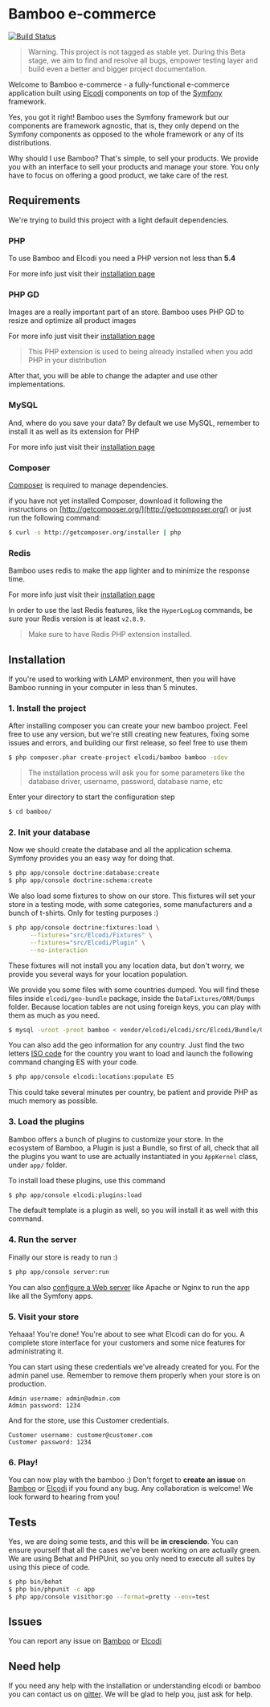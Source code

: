 Bamboo e-commerce
=================

[![Build Status](https://travis-ci.org/elcodi/bamboo.svg?branch=master)](https://travis-ci.org/elcodi/bamboo)

> Warning. This project is not tagged as stable yet. During this Beta stage, we
> aim to find and resolve all bugs, empower testing layer and build even a 
> better and bigger project documentation.

Welcome to Bamboo e-commerce - a fully-functional e-commerce application built
using [Elcodi] components on top of the [Symfony] framework.

Yes, you got it right! Bamboo uses the Symfony framework but our components are
framework agnostic, that is, they only depend on the Symfony components as 
opposed to the whole framework or any of its distributions.

Why should I use Bamboo? That's simple, to sell your products. We provide you 
with an interface to sell your products and manage your store. You only have to 
focus on offering a good product, we take care of the rest.

## Requirements

We're trying to build this project with a light default dependencies.

### PHP

To use Bamboo and Elcodi you need a PHP version not less than **5.4**

For more info just visit their
[installation page](http://php.net/manual/en/install.php)

### PHP GD

Images are a really important part of an store. Bamboo uses PHP GD to
resize and optimize all product images

For more info just visit their
[installation page](http://php.net/manual/en/image.installation.php)

> This PHP extension is used to being already installed when you add PHP in your
> distribution

After that, you will be able to change the adapter and use other 
implementations.

### MySQL

And, where do you save your data? By default we use MySQL, remember to install
it as well as its extension for PHP

For more info just visit their
[installation page](http://dev.mysql.com/doc/refman/5.1/en/installing.html)

### Composer

[Composer] is required to manage dependencies.

if you have not yet installed Composer, download it following the instructions
on [http://getcomposer.org/](http://getcomposer.org/) or just run the following
command:

``` bash
$ curl -s http://getcomposer.org/installer | php
```

### Redis

Bamboo uses redis to make the app lighter and to minimize the response time.

For more info just visit their
[installation page](http://redis.io/topics/quickstart)

In order to use the last Redis features, like the `HyperLogLog` commands, be
sure your Redis version is at least `v2.8.9`.

> Make sure to have Redis PHP extension installed.

## Installation

If you're used to working with LAMP environment, then you will have Bamboo 
running in your computer in less than 5 minutes.

### 1. Install the project

After installing composer you can create your new bamboo project. Feel free to
use any version, but we're still creating new features, fixing some issues and
errors, and building our first release, so feel free to use them

``` bash
$ php composer.phar create-project elcodi/bamboo bamboo -sdev
```

> The installation process will ask you for some parameters like the database
> driver, username, password, database name, etc

Enter your directory to start the configuration step

``` bash
$ cd bamboo/
```

### 2. Init your database

Now we should create the database and all the application schema. Symfony
provides you an easy way for doing that.

``` bash
$ php app/console doctrine:database:create
$ php app/console doctrine:schema:create
```

We also load some fixtures to show on our store. This fixtures will set your
store in a testing mode, with some categories, some manufacturers and a bunch of
t-shirts. Only for testing purposes :)

``` bash
$ php app/console doctrine:fixtures:load \
      --fixtures="src/Elcodi/Fixtures" \
      --fixtures="src/Elcodi/Plugin" \
      --no-interaction
```

These fixtures will not install you any location data, but don't worry, we 
provide you several ways for your location population.

We provide you some files with some countries dumped. You will find these files
inside `elcodi/geo-bundle` package, inside the `DataFixtures/ORM/Dumps` folder.
Because location tables are not using foreign keys, you can play with them as
much as you need.

``` bash
$ mysql -uroot -proot bamboo < vendor/elcodi/elcodi/src/Elcodi/Bundle/GeoBundle/DataFixtures/ORM/Dumps/spain.sql
```

You can also add the geo information for any country. Just find the two letters
[ISO code](http://en.wikipedia.org/wiki/ISO_3166-1#Current_codes) for the
country you want to load and launch the following command changing ES with your
code.

``` bash
$ php app/console elcodi:locations:populate ES
```

This could take several minutes per country, be patient and provide PHP as much
memory as possible.

### 3. Load the plugins

Bamboo offers a bunch of plugins to customize your store. In the ecosystem of
Bamboo, a Plugin is just a Bundle, so first of all, check that all the plugins
you want to use are actually instantiated in you `AppKernel` class, under `app/`
folder.

To install load these plugins, use this command

``` bash
$ php app/console elcodi:plugins:load
```

The default template is a plugin as well, so you will install it as well with
this command.

### 4. Run the server

Finally our store is ready to run :)

``` bash
$ php app/console server:run
```

You can also [configure a Web server] like Apache or Nginx to run the app like
all the Symfony apps.

### 5. Visit your store

Yehaaa! You're done! You're about to see what Elcodi can do for you. A complete
store interface for your customers and some nice features for administrating it.

You can start using these credentials we've already created for you. For the
admin panel use. Remember to remove them properly when your store is on 
production.

``` text
Admin username: admin@admin.com
Admin password: 1234
```

And for the store, use this Customer credentials.

``` text
Customer username: customer@customer.com
Customer password: 1234
```

### 6. Play!

You can now play with the bamboo :)
Don't forget to **create an issue** on
[Bamboo](https://github.com/elcodi/bamboo/issues) or
[Elcodi](https://github.com/elcodi/elcodi/issues) if you found any bug.
Any collaboration is welcome! We look forward to hearing from you!

## Tests

Yes, we are doing some tests, and this will be **in cresciendo**. You can ensure
yourself that all the cases we've been working on are actually green. We are
using Behat and PHPUnit, so you only need to execute all suites by using this
piece of code.

``` bash
$ php bin/behat
$ php bin/phpunit -c app
$ php app/console visithor:go --format=pretty --env=test
```

## Issues

You can report any issue on [Bamboo](https://github.com/elcodi/bamboo/issues) or
[Elcodi](https://github.com/elcodi/elcodi/issues)

## Need help

If you need any help with the installation or understanding elcodi or bamboo you
can contact us on [gitter](https://gitter.im/elcodi/elcodi).
We will be glad to help you, just ask for help.

[Composer]: http://getcomposer.org/
[Symfony]: http://symfony.com
[Elcodi]: https://github.com/elcodi/elcodi
[configure a Web server]: http://symfony.com/doc/current/cookbook/configuration/web_server_configuration.html
